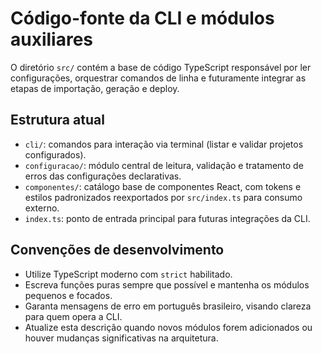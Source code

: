 # Código-fonte da CLI e módulos auxiliares

O diretório `src/` contém a base de código TypeScript responsável por ler configurações, orquestrar comandos de linha e futuramente integrar as etapas de importação, geração e deploy.

## Estrutura atual
- `cli/`: comandos para interação via terminal (listar e validar projetos configurados).
- `configuracao/`: módulo central de leitura, validação e tratamento de erros das configurações declarativas.
- `componentes/`: catálogo base de componentes React, com tokens e estilos padronizados reexportados por `src/index.ts` para consumo externo.
- `index.ts`: ponto de entrada principal para futuras integrações da CLI.

## Convenções de desenvolvimento
- Utilize TypeScript moderno com `strict` habilitado.
- Escreva funções puras sempre que possível e mantenha os módulos pequenos e focados.
- Garanta mensagens de erro em português brasileiro, visando clareza para quem opera a CLI.
- Atualize esta descrição quando novos módulos forem adicionados ou houver mudanças significativas na arquitetura.
